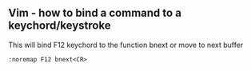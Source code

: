 ## Vim  - how to bind a command to a keychord/keystroke

This will bind F12 keychord to the function bnext or move to next buffer
```
:noremap F12 bnext<CR>
```
